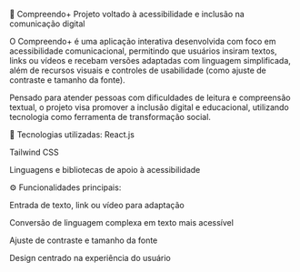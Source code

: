 🧠 Compreendo+
Projeto voltado à acessibilidade e inclusão na comunicação digital

O Compreendo+ é uma aplicação interativa desenvolvida com foco em acessibilidade comunicacional, permitindo que usuários insiram textos, links ou vídeos e recebam versões adaptadas com linguagem simplificada, além de recursos visuais e controles de usabilidade (como ajuste de contraste e tamanho da fonte).

Pensado para atender pessoas com dificuldades de leitura e compreensão textual, o projeto visa promover a inclusão digital e educacional, utilizando tecnologia como ferramenta de transformação social.

🚀 Tecnologias utilizadas:
React.js 

Tailwind CSS 

Linguagens e bibliotecas de apoio à acessibilidade

⚙️ Funcionalidades principais:

Entrada de texto, link ou vídeo para adaptação

Conversão de linguagem complexa em texto mais acessível

Ajuste de contraste e tamanho da fonte

Design centrado na experiência do usuário
